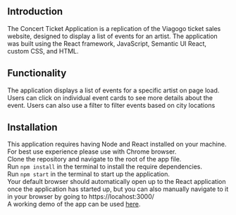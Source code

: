 ## Introduction

The Concert Ticket Application is a replication of the Viagogo ticket sales website, designed to display a list of events for an artist. The application was built using the React framework, JavaScript, Semantic UI React, custom CSS, and HTML.

## Functionality

The application displays a list of events for a specific artist on page load. Users can click on individual event cards to see more details about the event. Users can also use a filter to filter events based on city locations

## Installation

This application requires having Node and React installed on your machine. For best use experience please use with Chrome browser.\
Clone the repository and navigate to the root of the app file.\
Run `npm install` in the terminal to install the require dependencies.\
Run `npm start` in the terminal to start up the application.\
Your default browser should automatically open up to the React application once the application has started up,
but you can also manually navigate to it in your browser by going to https://locahost:3000/ \
A working demo of the app can be used [here](https://dren39.github.io/react-eventslist-app/).
